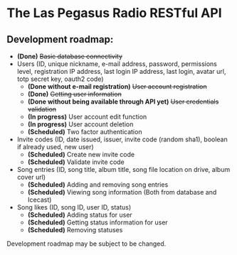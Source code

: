 # The Las Pegasus Radio RESTful API

## Development roadmap:
- **(Done)** ~~Basic database connectivity~~
- Users (ID, unique nickname, e-mail address, password, permissions level, registration IP address, last login IP address, last login, avatar url, totp secret key, oauth2 code)
	- **(Done without e-mail registration)** ~~User account registration~~
	- **(Done)** ~~Getting user information~~
	- **(Done without being available through API yet)** ~~User credentials validation~~
	- **(In progress)** User account edit function
	- **(In progress)** User account deletion
	- **(Scheduled)** Two factor authentication
- Invite codes (ID, date issued, issuer, invite code (random sha1), boolean if already used, new user)
	- **(Scheduled)** Create new invite code
	- **(Scheduled)** Validate invite code
- Song entries (ID, song title, album title, song file location on drive, album cover url)
	- **(Scheduled)** Adding and removing song entries
	- **(Scheduled)** Viewing song information (Both from database and Icecast)
- Song likes (ID, song ID, user ID, status)
	- **(Scheduled)** Adding status for user
	- **(Scheduled)** Getting status information for user
	- **(Scheduled)** Removing statuses

Development roadmap may be subject to be changed.

